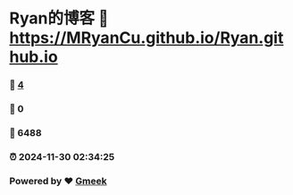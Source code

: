 # Ryan的博客 :link: https://MRyanCu.github.io/Ryan.github.io 
### :page_facing_up: [4](https://MRyanCu.github.io/Ryan.github.io/tag.html) 
### :speech_balloon: 0 
### :hibiscus: 6488 
### :alarm_clock: 2024-11-30 02:34:25 
### Powered by :heart: [Gmeek](https://github.com/Meekdai/Gmeek)
